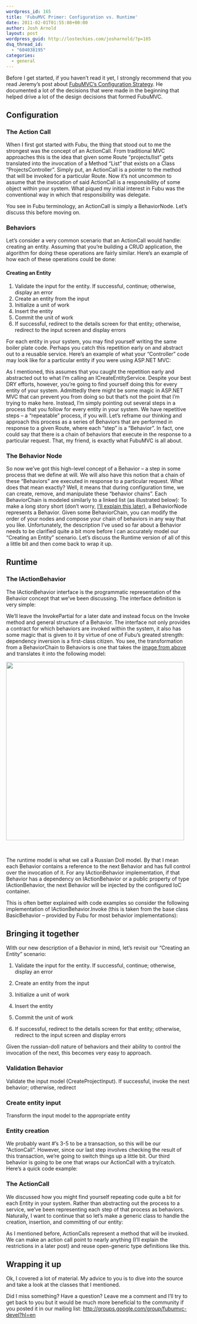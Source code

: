 ```yaml
---
wordpress_id: 165
title: 'FubuMVC Primer: Configuration vs. Runtime'
date: 2011-02-01T01:55:08+00:00
author: Josh Arnold
layout: post
wordpress_guid: http://lostechies.com/josharnold/?p=165
dsq_thread_id:
  - "604038195"
categories:
  - general
---
```

Before I get started, if you haven’t read it yet, I strongly recommend that you read Jeremy’s post about [FubuMVC’s Configuration Strategy](http://codebetter.com/jeremymiller/2011/01/10/fubumvcs-configuration-strategy/). He documented a lot of the decisions that were made in the beginning that helped drive a lot of the design decisions that formed FubuMVC.

## Configuration

### The Action Call

When I first got started with Fubu, the thing that stood out to me the strongest was the concept of an ActionCall. From traditional MVC approaches this is the idea that given some Route “projects/list” gets translated into the invocation of a Method “List” that exists on a Class “ProjectsController”. Simply put, an ActionCall is a pointer to the method that will be invoked for a particular Route. Now it’s not uncommon to assume that the invocation of said ActionCall is a responsibility of some object within your system. What piqued my initial interest in Fubu was the conventional way in which that responsibility was delegate.

You see in Fubu terminology, an ActionCall is simply a BehaviorNode. Let’s discuss this before moving on.

### Behaviors

Let’s consider a very common scenario that an ActionCall would handle: creating an entity. Assuming that you’re building a CRUD application, the algorithm for doing these operations are fairly similar. Here’s an example of how each of these operations could be done:

#### Creating an Entity

  1. Validate the input for the entity. If successful, continue; otherwise, display an error
  2. Create an entity from the input
  3. Initialize a unit of work
  4. Insert the entity
  5. Commit the unit of work
  6. If successful, redirect to the details screen for that entity; otherwise, redirect to the input screen and display errors

For each entity in your system, you may find yourself writing the same boiler plate code. Perhaps you catch this repetition early on and abstract out to a reusable service. Here’s an example of what your “Controller” code may look like for a particular entity if you were using ASP.NET MVC:

As I mentioned, this assumes that you caught the repetition early and abstracted out to what I’m calling an ICreateEntityService. Despite your best DRY efforts, however, you’re going to find yourself doing this for every entity of your system. Admittedly there might be some magic in ASP.NET MVC that can prevent you from doing so but that’s not the point that I’m trying to make here. Instead, I’m simply pointing out several steps in a process that you follow for every entity in your system. We have repetitive steps – a “repeatable” process, if you will. Let’s reframe our thinking and approach this process as a series of Behaviors that are performed in response to a given Route, where each “step” is a “Behavior”. In fact, one could say that there is a chain of behaviors that execute in the response to a particular request. That, my friend, is exactly what FubuMVC is all about.

### The Behavior Node

So now we’ve got this high-level concept of a Behavior – a step in some process that we define at will. We will also have this notion that a chain of these “Behaviors” are executed in response to a particular request. What does that mean exactly? Well, it means that during configuration time, we can create, remove, and manipulate these “behavior chains”. Each BehaviorChain is modeled similarly to a linked list (as illustrated below): <a name="linked-list"></a> To make a long story short (don’t worry, [I’ll explain this later](#iactionbehavior)), a BehaviorNode represents a Behavior. Given some BehaviorChain, you can modify the order of your nodes and compose your chain of behaviors in any way that you like. Unfortunately, the description I’ve used so far about a Behavior needs to be clarified quite a bit more before I can accurately model our &#8220;Creating an Entity” scenario. Let’s discuss the Runtime version of all of this a little bit and then come back to wrap it up.

## Runtime

### The IActionBehavior <a name="iactionbehavior"></a>

The IActionBehavior interface is the programmatic representation of the Behavior concept that we’ve been discussing. The interface definition is very simple: 

We’ll leave the InvokePartial for a later date and instead focus on the Invoke method and general structure of a Behavior. The interface not only provides a contract for which behaviors are invoked within the system, it also has some magic that is given to it by virtue of one of Fubu’s greated strength: dependency inversion is a first-class citizen. You see, the transformation from a BehaviorChain to Behaviors is one that takes the [image from above](#linked-list) and translates it into the following model:

[<img class="aligncenter size-full wp-image-166" title="russian-doll_thumb" src="http://clayvessel.org/clayvessel/wp-content/uploads/2012/03/russian-doll_thumb.jpg" alt="" width="484" height="484" srcset="http://clayvessel.org/clayvessel/wp-content/uploads/2012/03/russian-doll_thumb.jpg 484w, http://clayvessel.org/clayvessel/wp-content/uploads/2012/03/russian-doll_thumb-150x150.jpg 150w, http://clayvessel.org/clayvessel/wp-content/uploads/2012/03/russian-doll_thumb-300x300.jpg 300w, http://clayvessel.org/clayvessel/wp-content/uploads/2012/03/russian-doll_thumb-100x100.jpg 100w" sizes="(max-width: 484px) 100vw, 484px" />](http://clayvessel.org/clayvessel/wp-content/uploads/2012/03/russian-doll_thumb.jpg)

&nbsp;

The runtime model is what we call a Russian Doll model. By that I mean each Behavior contains a reference to the next Behavior and has full control over the invocation of it. For any IActionBehavior implementation, if that Behavior has a dependency on IActionBehavior or a public property of type IActionBehavior, the next Behavior will be injected by the configured IoC container.

This is often better explained with code examples so consider the following implementation of IActionBehavior.Invoke (this is taken from the base class BasicBehavior – provided by Fubu for most behavior implementations):



## Bringing it together

With our new description of a Behavior in mind, let’s revisit our “Creating an Entity” scenario:

  1. Validate the input for the entity. If successful, continue; otherwise, display an error
&nbsp;

  2. Create an entity from the input
&nbsp;

  3. Initialize a unit of work
&nbsp;

  4. Insert the entity
&nbsp;

  5. Commit the unit of work
&nbsp;

  6. If successful, redirect to the details screen for that entity; otherwise, redirect to the input screen and display errors
&nbsp; </ol> 

Given the russian-doll nature of behaviors and their ability to control the invocation of the next, this becomes very easy to approach.

### Validation Behavior

Validate the input model (CreateProjectInput). If successful, invoke the next behavior; otherwise, redirect

### Create entity input

Transform the input model to the appropriate entity

### Entity creation

We probably want #’s 3-5 to be a transaction, so this will be our “ActionCall”. However, since our last step involves checking the result of this transaction, we’re going to switch things up a little bit. Our third behavior is going to be one that wraps our ActionCall with a try/catch. Here’s a quick code example: 

### The ActionCall

We discussed how you might find yourself repeating code quite a bit for each Entity in your system. Rather than abstracting out the process to a service, we’ve been representing each step of that process as behaviors. Naturally, I want to continue that so let’s make a generic class to handle the creation, insertion, and committing of our entity:



As I mentioned before, ActionCalls represent a method that will be invoked. We can make an action call point to nearly anything (I’ll explain the restrictions in a later post) and reuse open-generic type definitions like this.

## Wrapping it up

Ok, I covered a lot of material. My advice to you is to dive into the source and take a look at the classes that I mentioned.

Did I miss something? Have a question? Leave me a comment and I’ll try to get back to you but it would be much more beneficial to the community if you posted it in our mailing list: <http://groups.google.com/group/fubumvc-devel?hl=en>
